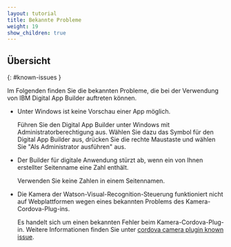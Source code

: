```yaml
---
layout: tutorial
title: Bekannte Probleme
weight: 19
show_children: true
---
```

<!-- NLS_CHARSET=UTF-8 -->
## Übersicht
{: #known-issues }

Im Folgenden finden Sie die bekannten Probleme, die bei der Verwendung von IBM Digital App Builder auftreten können.

* Unter Windows ist keine Vorschau einer App möglich.

    Führen Sie den Digital App Builder unter Windows mit Administratorberechtigung aus. Wählen Sie dazu das Symbol für den Digital App Builder aus, drücken Sie die rechte Maustaste und wählen Sie "Als Administrator ausführen" aus. 

* Der Builder für digitale Anwendung stürzt ab, wenn ein von Ihnen erstellter Seitenname eine Zahl enthält.

    Verwenden Sie keine Zahlen in einem Seitennamen.

* Die Kamera der Watson-Visual-Recognition-Steuerung funktioniert nicht auf Webplattformen wegen eines bekannten Problems des Kamera-Cordova-Plug-ins.
 
    Es handelt sich um einen bekannten Fehler beim Kamera-Cordova-Plug-in. Weitere Informationen finden Sie unter [cordova camera plugin known issue](https://github.com/apache/cordova-plugin-camera/issues/399).
